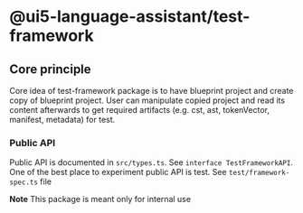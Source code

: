 # @ui5-language-assistant/test-framework

## Core principle

Core idea of test-framework package is to have blueprint project and create copy of blueprint project. User can manipulate copied project and read its content afterwards to get required artifacts (e.g. cst, ast, tokenVector, manifest, metadata) for test.

### Public API

Public API is documented in `src/types.ts`. See `interface TestFrameworkAPI`. One of the best place to experiment public API is test. See `test/framework-spec.ts` file

**Note** This package is meant only for internal use
